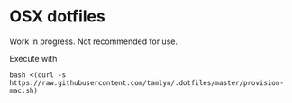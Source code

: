 # OSX dotfiles

Work in progress. Not recommended for use.

Execute with

    bash <(curl -s https://raw.githubusercontent.com/tamlyn/.dotfiles/master/provision-mac.sh)

